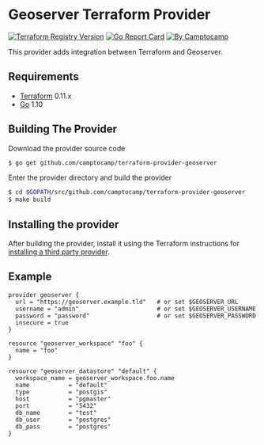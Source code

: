 Geoserver Terraform Provider
============================

[![Terraform Registry Version](https://img.shields.io/badge/dynamic/json?color=blue&label=registry&query=%24.version&url=https%3A%2F%2Fregistry.terraform.io%2Fv1%2Fproviders%2Fcamptocamp%geoserver)](https://registry.terraform.io/providers/camptocamp/geoserver)
[![Go Report Card](https://goreportcard.com/badge/github.com/camptocamp/terraform-provider-geoserver)](https://goreportcard.com/report/github.com/camptocamp/terraform-provider-geoserver)
[![By Camptocamp](https://img.shields.io/badge/by-camptocamp-fb7047.svg)](http://www.camptocamp.com)

This provider adds integration between Terraform and Geoserver.

Requirements
------------

-	[Terraform](https://www.terraform.io/downloads.html) 0.11.x
-	[Go](https://golang.org/doc/install) 1.10


Building The Provider
---------------------

Download the provider source code

```sh
$ go get github.com/camptocamp/terraform-provider-geoserver
```

Enter the provider directory and build the provider

```sh
$ cd $GOPATH/src/github.com/camptocamp/terraform-provider-geoserver
$ make build
```

Installing the provider
-----------------------

After building the provider, install it using the Terraform instructions for [installing a third party provider](https://www.terraform.io/docs/configuration/providers.html#third-party-plugins).

Example
----------------------

```hcl
provider geoserver {
  url = "https://geoserver.example.tld"   # or set $GEOSERVER_URL
  username = "admin"                      # or set $GEOSERVER_USERNAME
  password = "password"                   # or set $GEOSERVER_PASSWORD
  insecure = true
}

resource "geoserver_workspace" "foo" {
  name = "foo"
}

resource "geoserver_datastore" "default" {
  workspace_name = geoserver_workspace.foo.name
  name           = "default"
  type           = "postgis"
  host           = "pgmaster"
  port           = "5432"
  db_name        = "test"
  db_user        = "postgres"
  db_pass        = "postgres"
}
```
